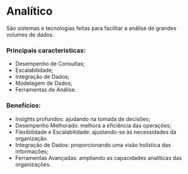# Analítico
São sistemas e tecnologias feitas para facilitar a análise de grandes volumes de dados.

### Principais características:
* Desempenho de Consultas;
* Escalabilidade;
* Integração de Dados;
* Modelagem de Dados;
* Ferramentas de Análise.

### Benefícios:
* Insights profundos: ajudando na tomada de decisões;
* Desempenho Melhorado: melhora a eficiência das operações;
* Flexibilidade e Escalabilidade: ajustando-se às necessidades da organização.
* Integração de Dados: proporcionando uma visão holística das informações;
* Ferramentas Avançadas: ampliando as capacidades analíticas das organizações.
